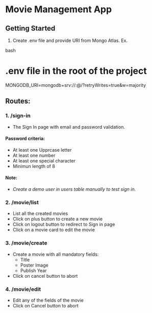 # Movie Management App

## Getting Started

1. Create .env file and provide URI from Mongo Atlas. Ex.

bash

# .env file in the root of the project

MONGODB_URI=mongodb+srv://<username>:<password>@<Cluster-Name>/?retryWrites=true&w=majority

## Routes:

### 1. /sign-in

- The Sign In page with email and password validation.

#### Password criteria:

- At least one Upprcase letter
- At least one number
- At least one special character
- Minimun length of 8

#### Note:

- _Create a demo user in users table manually to test sign in._

### 2. /movie/list

- List all the created movies
- Click on plus button to create a new movie
- Click on logout button to redirect to Sign in page
- Click on a movie card to edit the movie

### 3. /movie/create

- Create a movie with all mandatory fields:
  - Title
  - Poster Image
  - Publish Year
- Click on cancel button to abort

### 4. /movie/edit

- Edit any of the fields of the movie
- Click on Cancel button to abort
